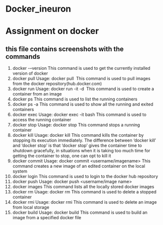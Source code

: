 # Docker_ineuron

# Assignment on docker
## this file contains screenshots with the commands 
1. docker -–version
This command is used to get the currently installed version of docker
2. docker pull
Usage: docker pull <image name>
This command is used to pull images from the docker repository(hub.docker.com)
3. docker run
Usage: docker run -it -d <image name>
This command is used to create a container from an image
4. docker ps
This command is used to list the running containers
5. docker ps -a
This command is used to show all the running and exited containers
6. docker exec
Usage: docker exec -it <container id> bash
This command is used to access the running container
7. docker stop
Usage: docker stop <container id>
This command stops a running container
8. docker kill
Usage: docker kill <container id>
This command kills the container by stopping its execution immediately. The difference between ‘docker kill’ and ‘docker stop’ is that ‘docker stop’ gives the container time to shutdown gracefully, in situations when it is taking too much time for getting the container to stop, one can opt to kill it
9. docker commit
Usage: docker commit <conatainer id><username/imagename>
This command creates a new image of an edited container on the local system
10. docker login
This command is used to login to the docker hub repository
11. docker push
Usage: docker push <username/image name>
12. docker images
This command lists all the locally stored docker images
13. docker rm
Usage: docker rm <container id>
This command is used to delete a stopped container
14. docker rmi
Usage: docker rmi <image-id>
This command is used to delete an image from local storage
15. docker build
Usage: docker build <path to docker file>
This command is used to build an image from a specified docker file
